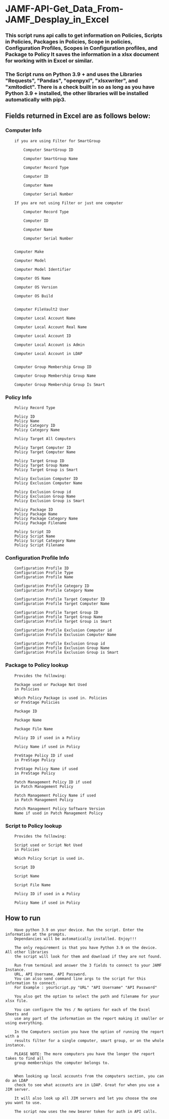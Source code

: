 # JAMF-API-Get_Data_From-JAMF_Desplay_in_Excel
	
### This script runs api calls to get information on Policies, Scripts in Policies, Packages in Policies, Scope in policies, Configuration Profiles, Scopes in Configuration profiles, and Package to Policy It saves the information in a xlsx document for working with in Excel or similar. 
		
### The Script runs on Python 3.9 + and uses the Libraries "Requests", "Pandas", "openpyxl", "xlsxwriter", and "xmltodict". There is a check built in so as long as you have Python 3.9 + installed, the other libraries will be installed automatically with pip3.


##	Fields returned in Excel are as follows below:



###	Computer Info

		if you are using Filter for SmartGroup
		
			Computer SmartGroup ID
			
			Computer SmartGroup Name
			
			Computer Record Type
			
			Computer ID
			
			Computer Name
			
			Computer Serial Number
		
		If you are not using Filter or just one computer
		
			Computer Record Type
			
			Computer ID
			
			Computer Name
			
			Computer Serial Number
		
		
		Computer Make
		
		Computer Model
		
		Computer Model Identifier
		
		Computer OS Name
		
		Computer OS Version
		
		Computer OS Build
		
		
		Computer FileVault2 User
		
		Computer Local Account Name
		
		Computer Local Account Real Name
		
		Computer Local Account ID
		
		Computer Local Account is Admin
		
		Computer Local Account in LDAP
		
		
		Computer Group Membership Group ID
		
		Computer Group Membership Group Name
		
		Computer Group Membership Group Is Smart


	
###	Policy Info

		Policy Record Type
	
		Policy ID
		Policy Name
		Policy Category ID
		Policy Category Name
		
		Policy Target All Computers
		
		Policy Target Computer ID
		Policy Target Computer Name
		
		Policy Target Group ID
		Policy Target Group Name
		Policy Target Group is Smart
		
		Policy Exclusion Computer ID
		Policy Exclusion Computer Name
		
		Policy Exclusion Group id
		Policy Exclusion Group Name
		Policy Exclusion Group is Smart
		
		Policy Package ID
		Policy Package Name
		Policy Package Category Name
		Policy Package Filename
		
		Policy Script ID
		Policy Script Name
		Policy Script Category Name
		Policy Script Filename


	
###	Configuration Profile Info

		Configuration Profile ID
		Configuration Profile Type
		Configuration Profile Name
		
		Configuration Profile Category ID
		Configuration Profile Category Name
		
		Configuration Profile Target Computer ID
		Configuration Profile Target Computer Name
		
		Configuration Profile Target Group ID
		Configuration Profile Target Group Name
		Configuration Profile Target Group is Smart
		
		Configuration Profile Exclusion Computer id
		Configuration Profile Exclusion Computer Name
		
		Configuration Profile Exclusion Group id
		Configuration Profile Exclusion Group Name
		Configuration Profile Exclusion Group is Smart



### Package to Policy lookup

		Provides the following:
		
		Package used or Package Not Used
		in Policies
	
		Which Policy Package is used in. Policies
		or PreStage Policies
		
		Package ID
	
		Package Name
	
		Package File Name
	
		Policy ID if used in a Policy
	
		Policy Name if used in Policy
	
		PreStage Policy ID if used 
		in PreStage Policy
	
		PreStage Policy Name if used 
		in PreStage Policy	
		
		Patch Management Policy ID if used 
		in Patch Management Policy
		
		Patch Management Policy Name if used 
		in Patch Management Policy
		
		Patch Management Policy Software Version
		Name if used in Patch Management Policy



### Script to Policy lookup

		Provides the following:
		
		Script used or Script Not Used
		in Policies
		
		Which Policy Script is used in.
		
		Script ID
		
		Script Name
		
		Script File Name
		
		Policy ID if used in a Policy
		
		Policy Name if used in Policy



## 	How to run
		Have python 3.9 on your device. Run the script. Enter the information at the prompts.
		Dependancies will be automatically installed. Enjoy!!!
	
		The only requirement is that you have Python 3.9 on the device. All other libraries
		the script will look for them and download if they are not found.
		
		Run from terminal and answer the 3 fields to connect to your JAMF Instance.
		URL, API Username, API Password.
		You can also send command line args to the script for this information to connect.
		For Example : yourScript.py "URL" "API Username" "API Password"
		
		You also get the option to select the path and filename for your xlsx file.
		
		You can configure the Yes / No options for each of the Excel Sheets and
		use any part of the information on the report making it smaller or using everything.
		
		In the Computers section you have the option of running the report with a
		results filter for a single computer, smart group, or on the whole instance.
		
		PLEASE NOTE: The more computers you have the longer the report takes to find all
		group memberships the computer belongs to.
		
		
		When looking up local accounts from the computers section, you can do an LDAP
		check to see what accounts are in LDAP. Great for when you use a JIM server.
		
		It will also look up all JIM servers and let you choose the one you want to use.
		
		The script now uses the new bearer token for auth in API calls.
